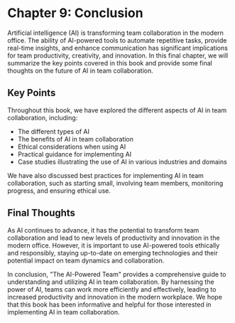 Chapter 9: Conclusion
=====================

Artificial intelligence (AI) is transforming team collaboration in the modern office. The ability of AI-powered tools to automate repetitive tasks, provide real-time insights, and enhance communication has significant implications for team productivity, creativity, and innovation. In this final chapter, we will summarize the key points covered in this book and provide some final thoughts on the future of AI in team collaboration.

Key Points
----------

Throughout this book, we have explored the different aspects of AI in team collaboration, including:

* The different types of AI
* The benefits of AI in team collaboration
* Ethical considerations when using AI
* Practical guidance for implementing AI
* Case studies illustrating the use of AI in various industries and domains

We have also discussed best practices for implementing AI in team collaboration, such as starting small, involving team members, monitoring progress, and ensuring ethical use.

Final Thoughts
--------------

As AI continues to advance, it has the potential to transform team collaboration and lead to new levels of productivity and innovation in the modern office. However, it is important to use AI-powered tools ethically and responsibly, staying up-to-date on emerging technologies and their potential impact on team dynamics and collaboration.

In conclusion, "The AI-Powered Team" provides a comprehensive guide to understanding and utilizing AI in team collaboration. By harnessing the power of AI, teams can work more efficiently and effectively, leading to increased productivity and innovation in the modern workplace. We hope that this book has been informative and helpful for those interested in implementing AI in team collaboration.
